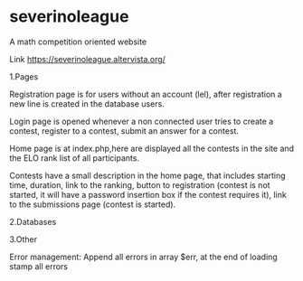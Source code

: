 # severinoleague
A math competition oriented website

Link https://severinoleague.altervista.org/

1.Pages 

Registration page is for users without an account (lel), after registration a new line is created in the database users.


Login page is opened whenever a non connected user tries to create a contest, register to a contest, submit an answer for a contest.


Home page is at index.php,here are displayed all the contests in the site and the ELO rank list of all participants.

Contests have a small description in the home page, that includes starting time, duration, link to the ranking, button to registration (contest is not started, it will have a password insertion box if the contest requires it), link to the submissions page (contest is started).

2.Databases

3.Other

Error management: Append all errors in array $err, at the end of loading stamp all errors

